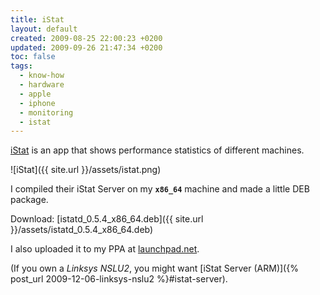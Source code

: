 ```yaml
---
title: iStat
layout: default
created: 2009-08-25 22:00:23 +0200
updated: 2009-09-26 21:47:34 +0200
toc: false
tags:
  - know-how
  - hardware
  - apple
  - iphone
  - monitoring
  - istat
---
```

[iStat](http://bjango.com/apps/istat/) is an app that shows performance statistics of different machines.

![iStat]({{ site.url }}/assets/istat.png)

I compiled their iStat Server on my **`x86_64`** machine and made a little DEB package.

Download: [istatd_0.5.4_x86_64.deb]({{ site.url }}/assets/istatd_0.5.4_x86_64.deb)

I also uploaded it to my PPA at [launchpad.net](https://launchpad.net/~mbirth/+archive/ppa).

(If you own a *Linksys NSLU2*, you might want [iStat Server (ARM)]({% post_url 2009-12-06-linksys-nslu2 %}#istat-server).

